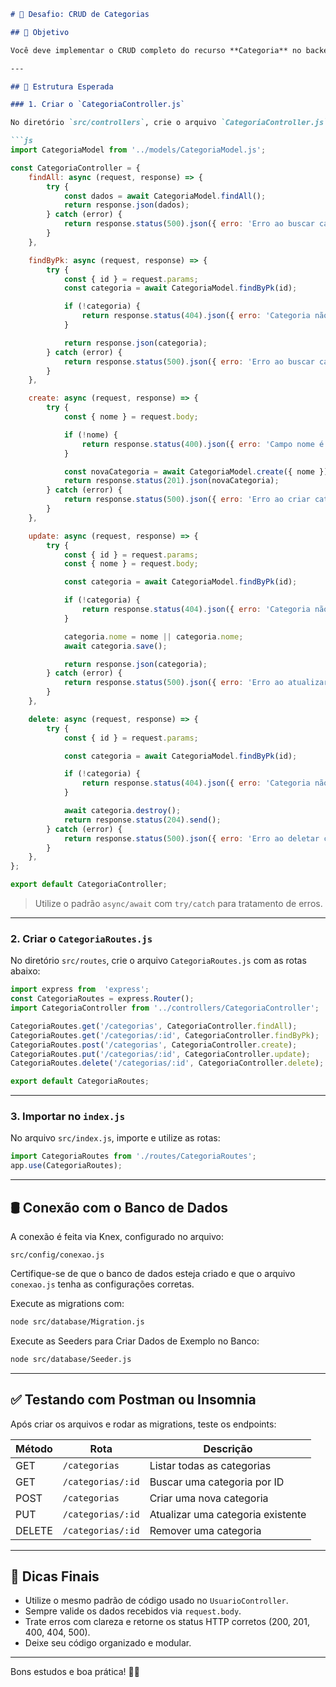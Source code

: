 
````markdown
# 🚀 Desafio: CRUD de Categorias

## 🎯 Objetivo

Você deve implementar o CRUD completo do recurso **Categoria** no backend [`fdev009_backend`](https://github.com/marciogferreira/fdev009_backend), seguindo o mesmo padrão de rotas e controllers usado para `Usuários`.

---

## 📁 Estrutura Esperada

### 1. Criar o `CategoriaController.js`

No diretório `src/controllers`, crie o arquivo `CategoriaController.js` com os seguintes métodos:

```js
import CategoriaModel from '../models/CategoriaModel.js';

const CategoriaController = {
    findAll: async (request, response) => {
        try {
            const dados = await CategoriaModel.findAll();
            return response.json(dados);
        } catch (error) {
            return response.status(500).json({ erro: 'Erro ao buscar categorias', detalhes: error.message });
        }
    },

    findByPk: async (request, response) => {
        try {
            const { id } = request.params;
            const categoria = await CategoriaModel.findByPk(id);

            if (!categoria) {
                return response.status(404).json({ erro: 'Categoria não encontrada' });
            }

            return response.json(categoria);
        } catch (error) {
            return response.status(500).json({ erro: 'Erro ao buscar categoria', detalhes: error.message });
        }
    },

    create: async (request, response) => {
        try {
            const { nome } = request.body;

            if (!nome) {
                return response.status(400).json({ erro: 'Campo nome é obrigatório' });
            }

            const novaCategoria = await CategoriaModel.create({ nome });
            return response.status(201).json(novaCategoria);
        } catch (error) {
            return response.status(500).json({ erro: 'Erro ao criar categoria', detalhes: error.message });
        }
    },

    update: async (request, response) => {
        try {
            const { id } = request.params;
            const { nome } = request.body;

            const categoria = await CategoriaModel.findByPk(id);

            if (!categoria) {
                return response.status(404).json({ erro: 'Categoria não encontrada' });
            }

            categoria.nome = nome || categoria.nome;
            await categoria.save();

            return response.json(categoria);
        } catch (error) {
            return response.status(500).json({ erro: 'Erro ao atualizar categoria', detalhes: error.message });
        }
    },

    delete: async (request, response) => {
        try {
            const { id } = request.params;

            const categoria = await CategoriaModel.findByPk(id);

            if (!categoria) {
                return response.status(404).json({ erro: 'Categoria não encontrada' });
            }

            await categoria.destroy();
            return response.status(204).send();
        } catch (error) {
            return response.status(500).json({ erro: 'Erro ao deletar categoria', detalhes: error.message });
        }
    },
};

export default CategoriaController;

````

> Utilize o padrão `async/await` com `try/catch` para tratamento de erros.

---

### 2. Criar o `CategoriaRoutes.js`

No diretório `src/routes`, crie o arquivo `CategoriaRoutes.js` com as rotas abaixo:

```js
import express from  'express';
const CategoriaRoutes = express.Router();
import CategoriaController from '../controllers/CategoriaController';

CategoriaRoutes.get('/categorias', CategoriaController.findAll);
CategoriaRoutes.get('/categorias/:id', CategoriaController.findByPk);
CategoriaRoutes.post('/categorias', CategoriaController.create);
CategoriaRoutes.put('/categorias/:id', CategoriaController.update);
CategoriaRoutes.delete('/categorias/:id', CategoriaController.delete);

export default CategoriaRoutes;
```

---

### 3. Importar no `index.js`

No arquivo `src/index.js`, importe e utilize as rotas:

```js
import CategoriaRoutes from './routes/CategoriaRoutes';
app.use(CategoriaRoutes);
```

---

## 🛢️ Conexão com o Banco de Dados

A conexão é feita via Knex, configurado no arquivo:

```
src/config/conexao.js
```

Certifique-se de que o banco de dados esteja criado e que o arquivo `conexao.js` tenha as configurações corretas.

Execute as migrations com:

```bash
node src/database/Migration.js
```

Execute as Seeders para Criar Dados de Exemplo no Banco:

```bash
node src/database/Seeder.js
```
---

## ✅ Testando com Postman ou Insomnia

Após criar os arquivos e rodar as migrations, teste os endpoints:

| Método | Rota              | Descrição                         |
| ------ | ----------------- | --------------------------------- |
| GET    | `/categorias`     | Listar todas as categorias        |
| GET    | `/categorias/:id` | Buscar uma categoria por ID       |
| POST   | `/categorias`     | Criar uma nova categoria          |
| PUT    | `/categorias/:id` | Atualizar uma categoria existente |
| DELETE | `/categorias/:id` | Remover uma categoria             |

---

## 📌 Dicas Finais

* Utilize o mesmo padrão de código usado no `UsuarioController`.
* Sempre valide os dados recebidos via `request.body`.
* Trate erros com clareza e retorne os status HTTP corretos (200, 201, 400, 404, 500).
* Deixe seu código organizado e modular.

---

Bons estudos e boa prática! 💪🚀

```

